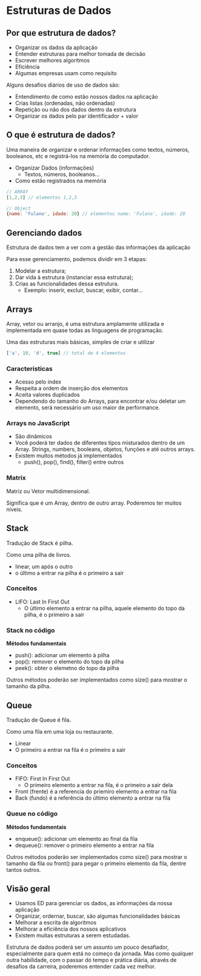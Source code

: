 # Estruturas de Dados

## Por que estrutura de dados?

* Organizar os dados da aplicação
* Entender estruturas para melhor tomada de decisão
* Escrever melhores algoritmos
* Eficiência
* Algumas empresas usam como requisito

Alguns desafios diários de uso de dados são:
* Entendimento de como estão nossos dados na aplicação
* Crias listas (ordenadas, não ordenadas)
* Repetição ou não dos dados dentro da estrutura
* Organizar os dados pelo par identificador + valor


## O que é estrutura de dados?

Uma maneira de organizar e ordenar informações como textos, números, booleanos, etc e registrá-los na memória do computador.

* Organizar Dados (informações)
  * Textos, números, booleanos...
* Como estão registrados na memória

```javascript
// ARRAY
[1,2,3] // elementos 1,2,3

// Object
{name: 'Fulano', idade: 20} // elementos name: 'Fulano', idade: 20
```

## Gerenciando dados

Estrutura de dados tem a ver com a gestão das informações da aplicação

Para esse gerenciamento, podemos dividir em 3 etapas:
1. Modelar a estrutura;
2. Dar vida à estrutura (instanciar essa estrutura);
3. Crias as funcionalidades dessa estrutura.
   * Exemplo: inserir, excluir, buscar, exibir, contar...

## Arrays

Array, vetor ou arranjo, é uma estrutura amplamente utilizada e implementada em quase todas as linguagens de programação.

Uma das estruturas mais básicas, simples de criar e utilizar

```javascript
['a', 10, 'd', true] // total de 4 elementos
```

### Características

* Acesso pelo index
* Respeita a ordem de inserção dos elementos
* Aceita valores duplicados
* Dependendo do tamanho do Arrays, para encontrar e/ou deletar um elemento, será necessário um uso maior de performance.

### Arrays no JavaScript

* São dinâmicos
* Você poderá ter dados de diferentes tipos misturados dentro de um Array. Strings, numbers, booleans, objetos, funções e até outros arrays.
* Existem muitos métodos já implementados
  * push(), pop(), find(), filter() entre outros

### Matrix
Matriz ou Vetor multidimensional.

Significa que é um Array, dentro de outro array.
Poderemos ter muitos níveis.


## Stack
Tradução de Stack é pilha.

Como uma pilha de livros.

* linear, um após o outro
* o último a entrar na pilha é o primeiro a sair

### Conceitos
* LIFO: Last In First Out
  * O último elemento a entrar na pilha, aquele elemento do topo da pilha, é o primeiro a sair

### Stack no código
**Métodos fundamentais**
* push(): adicionar um elemento à pilha
* pop(): remover o elemento do topo da pilha
* peek(): obter o elemetno do topo da pilha

Outros métodos poderão ser implementados como size() para mostrar o tamanho da pilha.

## Queue
Tradução de Queue é fila.

Como uma fila em uma loja ou restaurante.

* Linear
* O primeiro a entrar na fila é o primeiro a sair

### Conceitos
* FIFO: First In First Out
  * O primeiro elemento a entrar na fila, é o primeiro a sair dela
* Front (frente) é a referencia do priemiro elemento a entrar na fila
* Back (fundo) é a referência do último elemento a entrar na fila

### Queue no código
**Métodos fundamentais**
* enqueue(): adicionar um elemento ao final da fila
* dequeue(): remover o primeiro elemento a entrar na fila

Outros métodos poderão ser implementados como size() para mostrar o tamanho da fila ou front() para pegar o primeiro elemento da fila, dentre tantos outros.


## Visão geral
* Usamos ED para gerenciar os dados, as informações da nossa aplicação
* Organizar, ordernar, buscar, são algumas funcionalidades básicas
* Melhorar a escrita de algoritmos
* Melhorar a eficiência dos nossos aplicativos
* Existem muitas estruturas a serem estudadas.

Estrutura de dados poderá ser um assunto um pouco desafiador, especialmente para quem está no começo da jornada. Mas como qualquer outra habilidade, com o passar do tempo e prática diária, através de desafios da carreira, poderemos entender cada vez melhor.